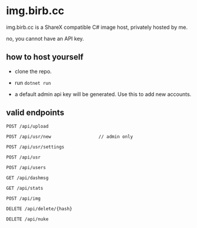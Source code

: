 # img.birb.cc

img.birb.cc is a ShareX compatible C# image host, privately hosted by me.

no, you cannot have an API key.

## how to host yourself

- clone the repo.

- run `dotnet run`

- a default admin api key will be generated. Use this to add new accounts.

## valid endpoints

```
POST /api/upload

POST /api/usr/new                  // admin only

POST /api/usr/settings

POST /api/usr

POST /api/users

GET /api/dashmsg

GET /api/stats

POST /api/img

DELETE /api/delete/{hash}

DELETE /api/nuke
```

